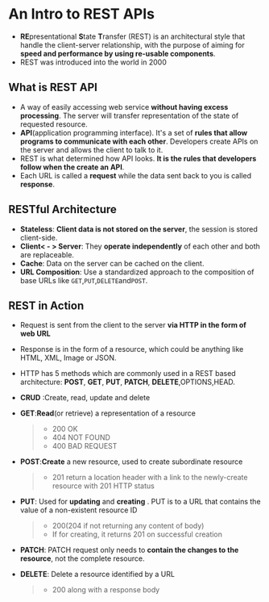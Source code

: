 # An Intro to REST APIs

-  **RE**presentational **S**tate **T**ransfer (REST) is an architectural style that handle the client-server relationship, with the purpose of aiming for **speed and performance by using re-usable components**.
- REST was introduced into the world in 2000

## What is REST API
- A way of easily accessing web service **without having excess processing**. The server will transfer representation of the state of requested resource.
- **API**(application programming interface). It's a set of **rules that allow programs to communicate with each other**. Developers create APIs on the server and allows the client to talk to it. 
- REST is what determined how API looks. **It is the rules that developers follow when the create an API**.
- Each URL is called a **request** while the data sent back to you is called **response**.

## RESTful Architecture
- **Stateless**: **Client data is not stored on the server**, the session is stored client-side.
- **Client< - > Server**: They **operate independently** of each other and both are replaceable.
- **Cache**: Data on the server can be cached on the client.
- **URL Composition**: Use a standardized approach to the composition of base URLs like `GET`,`PUT`,`DELETE`and`POST`.

## REST in Action
- Request is sent from the client to the server **via HTTP in the form of web URL**
- Response is in the form of a resource, which could be anything like HTML, XML, Image or JSON.
- HTTP has 5 methods which are commonly used in a REST based architecture: **POST**, **GET**, **PUT**, **PATCH**, **DELETE**,OPTIONS,HEAD.
- **CRUD** :Create, read, update and delete
- **GET**:**Read**(or retrieve) a representation of a resource
  >- 200 OK
  >- 404 NOT FOUND
  >- 400 BAD REQUEST
 
- **POST**:**Create**  a new resource, used to create subordinate resource
  >- 201 return a location header with a link  to the newly-create resource with 201 HTTP status
 
- **PUT**: Used for **updating** and **creating** . PUT is to a URL that contains the value of a non-existent resource ID
  >- 200(204 if not returning any content of body)
  >- If for creating, it returns 201 on successful creation

- **PATCH**: PATCH request only needs to **contain the changes to the resource**, not the complete resource.
- **DELETE**: Delete a resource identified by a URL
  >- 200 along with a response body 